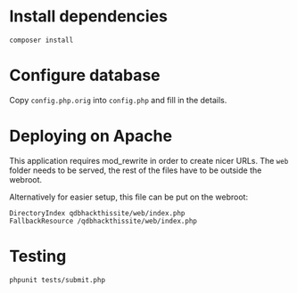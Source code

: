 Install dependencies
====================

```
composer install
```

Configure database
==================

Copy `config.php.orig` into `config.php` and fill in the details. 

Deploying on Apache
===================

This application requires mod_rewrite in order to create nicer URLs. The `web`
folder needs to be served, the rest of the files have to be outside the
webroot.

Alternatively for easier setup, this file can be put on the webroot:

```
DirectoryIndex qdbhackthissite/web/index.php
FallbackResource /qdbhackthissite/web/index.php
```

Testing
=======

```
phpunit tests/submit.php
```
